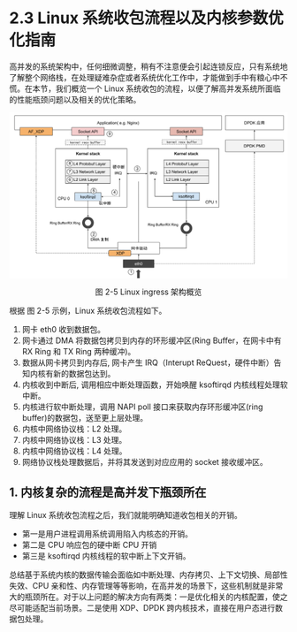 # 2.3 Linux 系统收包流程以及内核参数优化指南

高并发的系统架构中，任何细微调整，稍有不注意便会引起连锁反应，只有系统地了解整个网络栈，在处理疑难杂症或者系统优化工作中，才能做到手中有粮心中不慌。在本节，我们概览一个 Linux 系统收包的流程，以便了解高并发系统所面临的性能瓶颈问题以及相关的优化策略。

<div  align="center">
	<img src="../assets/networking.svg" width="650"  align=center />
	<p>图 2-5 Linux ingress 架构概览 </p>
</div>

根据 图 2-5 示例，Linux 系统收包流程如下。

1. 网卡 eth0 收到数据包。
2. 网卡通过 DMA 将数据包拷贝到内存的环形缓冲区(Ring Buffer，在网卡中有 RX Ring 和 TX Ring 两种缓冲)。
3. 数据从网卡拷贝到内存后, 网卡产生 IRQ（Interupt ReQuest，硬件中断）告知内核有新的数据包达到。
4. 内核收到中断后, 调用相应中断处理函数，开始唤醒 ksoftirqd 内核线程处理软中断。
5. 内核进行软中断处理，调用 NAPI poll 接口来获取内存环形缓冲区(ring buffer)的数据包，送至更上层处理。
6. 内核中网络协议栈：L2 处理。
7. 内核中网络协议栈：L3 处理。
8. 内核中网络协议栈：L4 处理。
9. 网络协议栈处理数据后，并将其发送到对应应用的 socket 接收缓冲区。

## 1. 内核复杂的流程是高并发下瓶颈所在

理解 Linux 系统收包流程之后，我们就能明确知道收包相关的开销。
- 第一是用户进程调用系统调用陷入内核态的开销。
- 第二是 CPU 响应包的硬中断 CPU 开销
- 第三是 ksoftirqd 内核线程的软中断上下文开销。

总结基于系统内核的数据传输会面临如中断处理、内存拷贝、上下文切换、局部性失效、CPU 亲和性、内存管理等等影响，在高并发的场景下，这些机制就是非常大的瓶颈所在。对于以上问题的解决方向有两类：一是优化相关的内核配置，使之尽可能适配当前场景。二是使用 XDP、DPDK 跨内核技术，直接在用户态进行数据包处理。